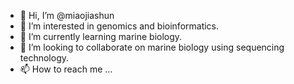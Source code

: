 - 👋 Hi, I’m @miaojiashun
- 👀 I’m interested in genomics and bioinformatics.
- 🌱 I’m currently learning marine biology.
- 💞️ I’m looking to collaborate on marine biology using sequencing technology.
- 📫 How to reach me ...

<!---
miaojiashun/miaojiashun is a ✨ special ✨ repository because its `README.md` (this file) appears on your GitHub profile.
You can click the Preview link to take a look at your changes.
--->
